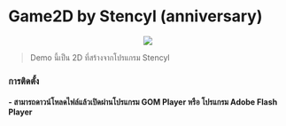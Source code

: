 # Game2D by Stencyl (anniversary)

<p align="center">
    <img src="stencyl-2.gif"></a>
</p> 

> Demo นี้เป็น 2D ที่สร้างจากโปรแกรม Stencyl 


### การติดตั้ง

#### - สามารถดาวน์โหลดไฟล์แล้วเปิดผ่านโปรแกรม GOM Player หรือ โปรแกรม Adobe Flash Player

